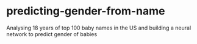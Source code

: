 # predicting-gender-from-name
Analysing 18 years of top 100 baby names in the US and building a neural network to predict gender of babies
